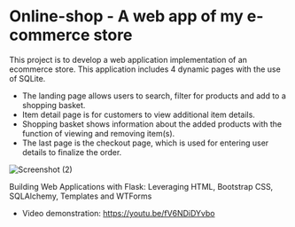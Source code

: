 # Online-shop - A web app of my e-commerce store
This project is to develop a web application implementation of an ecommerce store.
This application includes 4 dynamic pages with the use of SQLite. 

- The landing page allows users to search, filter for products and add to a shopping basket.
- Item detail page is for customers to view additional item details. 
- Shopping basket shows information about the added products with the function of viewing and removing item(s).
- The last page is the checkout page, which is used for entering user details to finalize the order.

![Screenshot (2)](https://user-images.githubusercontent.com/104426974/226088338-03910952-7a34-4aa2-924e-f75cacadb9bf.png)

Building Web Applications with Flask: 
Leveraging HTML, Bootstrap CSS, SQLAlchemy, Templates and WTForms

* Video demonstration: https://youtu.be/fV6NDiDYvbo
